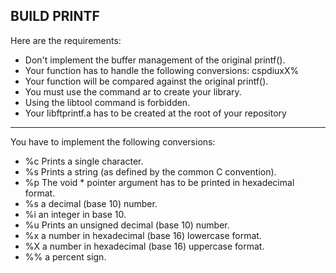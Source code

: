 ## BUILD PRINTF

Here are the requirements:
-   Don't implement the buffer management of the original printf().
-   Your function has to handle the following conversions: cspdiuxX%
-   Your function will be compared against the original printf().
-   You must use the command ar to create your library.
-   Using the libtool command is forbidden.
-   Your libftprintf.a has to be created at the root of your repository
---
You have to implement the following conversions:
- %c Prints a single character.
- %s Prints a string (as defined by the common C convention).
- %p The void * pointer argument has to be printed in hexadecimal format.
- %s a decimal (base 10) number.
- %i an integer in base 10.
- %u Prints an unsigned decimal (base 10) number.
- %x a number in hexadecimal (base 16) lowercase format.
- %X a number in hexadecimal (base 16) uppercase format.
- %% a percent sign.
